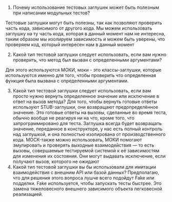 1. Почему использование тестовых заглушек может быть полезным 
при написании модульных тестов?

Тестовые заглушки могут быть полезны, так как позволяют проверить часть кода, 
зависимого от другого кода. Мы можем использовать заглушку на ту часть кода,
которая в данный момент нам не интересна, таким образом мы изолируем зависимость
и можем быть уверены, что проверяем код, который интересен нам в данный момент

2.  Какой тип тестовой заглушки следует использовать, если вам нужно 
проверить, что метод был вызван с определенными аргументами? 

Для этого используются МОКИ, моки - это классы-заглушки, которые используются 
именно для того, чтобы проверить что определенная функция была вызвана с
определенными аргументами.

3. Какой тип тестовой заглушки следует использовать, если вам просто нужно вернуть определенное
   значение или исключение в ответ на вызов метода? 
Для того, чтобы вернуть готовые ответы  используют STUB-заглушки, они возвращают
   предопределённое значение. Это готовые ответы на вызовы, сделанные во время
   теста, обычно вообще не реагируя ни на что, кроме того, что запрограммировано
   для теста. Заглушка всегда будет возвращать значение, переданное в конструкторе, у нас есть
   полный контроль над заглушкой, и она полностью изолирована от
   производственного кода.
MOCK-также можно использовать, МОКИ помогают эмулировать и проверять выходные взаимодействия —
   то есть вызовы, совершаемые тестируемой системой к её зависимостям для
   изменения их состояния. Они могут выдавать исключение, если получают вызов,
   которого не ожидают
4. Какой тип тестовой заглушки вы бы использовали для имитации  взаимодействия с внешним API или 
базой данных?
Предполагаю, что для решения этого вопроса лушче всего подойдут Fake или подделки.
   Fake используется, чтобы запускать тесты быстрее. Это замена
   тяжеловесного внешнего зависимого объекта легковесной реализацией.
